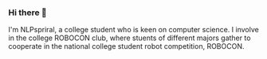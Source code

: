 ### Hi there 👋
I'm NLPspriral, a college student who is keen on computer science.
I involve in the college ROBOCON club, where stuents of different majors gather to cooperate in the national college student robot competition, ROBOCON.

<!--
**NLPspriral/NLPspriral** is a ✨ _special_ ✨ repository because its `README.md` (this file) appears on your GitHub profile.

Here are some ideas to get you started:

- 🔭 I’m currently working on ...
- 🌱 I’m currently learning ...
- 👯 I’m looking to collaborate on ...
- 🤔 I’m looking for help with ...
- 💬 Ask me about ...
- 📫 How to reach me: ...
- 😄 Pronouns: ...
- ⚡ Fun fact: ...
-->
